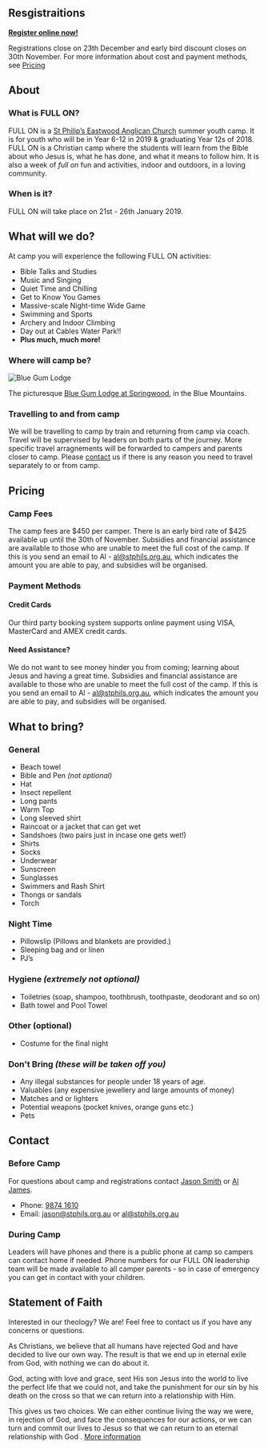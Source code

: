 ## Resgistraitions

[**Register online now!**](https://stphilseastwood.elvanto.com.au/form/83c70ff0-11e2-496a-999e-4d38cb120911)

Registrations close on 23th December and early bird discount closes on 30th November. For more information about cost and payment methods, see [Pricing](/#pricing)

## About

### What is FULL ON?

FULL ON is a [St Philip’s Eastwood Anglican Church](http://en.stphils.org.au/) summer youth camp.
It is for youth who will be in Year 6-12 in 2019 & graduating Year 12s of 2018. FULL ON is a Christian camp where the students will learn from the Bible about who
Jesus is, what he has done, and what it means to follow him. It is also a week of *full on* fun and activities, indoor and
outdoors, in a loving community.

### When is it?

FULL ON will take place on 21st - 26th January 2019.

## What will we do?

At camp you will experience the following FULL ON activities:

- Bible Talks and Studies
- Music and Singing
- Quiet Time and Chilling
- Get to Know You Games
- Massive-scale Night-time Wide Game
- Swimming and Sports
- Archery and Indoor Climbing
- Day out at Cables Water Park!!
- **Plus much, much more!**

### Where will camp be?

![Blue Gum Lodge](https://lh4.googleusercontent.com/BrCVWyM7ENYCAcusiGpXYE5V7Hpg9nhkIkZvqt83qYGDPpNq-W-254i4ptltnvrCgG3tIp_6_4tNATKvF9qzIKjBHk4O5whjfsvIqEJdWiaJmIpzQAMHuk7a3PFXSdGF384_UhsB)

The picturesque [Blue Gum Lodge at Springwood](http://www.youthworkscentres.net/bluegum-lodge/), in the Blue Mountains.

### Travelling to and from camp

We will be travelling to camp by train and returning from camp via coach. Travel will be supervised by leaders on both parts of the journey. More specific travel arragnements will be forwarded to campers and parents closer to camp. Please [contact](/#contact) us if there is any reason you need to travel separately to or from camp.

## Pricing

### Camp Fees

The camp fees are $450 per camper. There is an early bird rate of $425 available up until the 30th of November. Subsidies and financial assistance are available to those who are unable to meet the full cost of the camp. If this is you send an email to Al - al@stphils.org.au, which indicates the amount you are able to pay, and subsidies will be organised.

### Payment Methods

#### Credit Cards

Our third party booking system supports online payment using VISA, MasterCard and AMEX credit cards.

#### Need Assistance?

We do not want to see money hinder you from coming; learning about Jesus and having a great time. Subsidies and financial assistance are available to those who are unable to meet the full cost of the camp. If this is you send an email to Al - al@stphils.org.au, which indicates the amount you are able to pay, and subsidies will be organised.

## What to bring?

### General

- Beach towel
- Bible and Pen *(not optional)*
- Hat
- Insect repellent
- Long pants
- Warm Top
- Long sleeved shirt
- Raincoat or a jacket that can get wet
- Sandshoes (two pairs just in incase one gets wet!)
- Shirts
- Socks
- Underwear
- Sunscreen
- Sunglasses
- Swimmers and Rash Shirt
- Thongs or sandals
- Torch

### Night Time

- Pillowslip (Pillows and blankets are provided.)
- Sleeping bag and or linen
- PJ’s

### Hygiene *(extremely not optional)*

- Toiletries (soap, shampoo, toothbrush, toothpaste, deodorant and so on)
- Bath towel and Pool Towel

### Other (optional)

- Costume for the final night

### Don't Bring *(these will be taken off you)*

- Any illegal substances for people under 18 years of age.
- Valuables (any expensive jewellery and large amounts of money)
- Matches and or lighters
- Potential weapons (pocket knives, orange guns etc.)
- Pets

## Contact

### Before Camp

For questions about camp and registrations contact [Jason Smith](http://en.stphils.org.au/about-us/staff-profiles/) or [Al James](http://en.stphils.org.au/about-us/staff-profiles/).

- Phone: [9874 1610](tel:98741610)
- Email: [jason@stphils.org.au](mailto:jason@stphils.org.au) or [al@stphils.org.au](mailto:al@stphils.org.au)

### During Camp

Leaders will have phones and there is a public phone at camp so campers can contact home if needed.  Phone numbers for our FULL ON leadership team will be made available to all camper parents - so in case of emergency you can get in contact with your children.

## Statement of Faith

Interested in our theology? We are! Feel free to contact us if you have any concerns or questions.

As Christians, we believe that all humans have rejected God and have decided to live our own way. The result is that we end up in eternal exile from God, with nothing we can do about it.

God, acting with love and grace, sent His son Jesus into the world to live the perfect life that we could not, and take the punishment for our sin by his death on the cross so that we can return into a relationship with Him.

This gives us two choices. We can either continue living the way we were, in rejection of God, and face the consequences for our actions, or we can turn and commit our lives to Jesus so that we can return to an eternal relationship with God . [More information](http://www.matthiasmedia.com.au/2wtl/2wtlonline.html)
